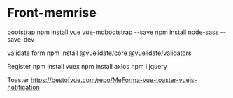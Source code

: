 # Front-memrise

bootstrap 
npm install vue vue-mdbootstrap --save
npm install node-sass --save-dev

validate form 
npm install @vuelidate/core @vuelidate/validators


Register 
npm install vuex
npm install axios
npm i jquery

Toaster 
https://bestofvue.com/repo/MeForma-vue-toaster-vuejs-notification
